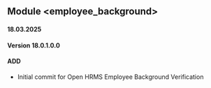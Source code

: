 ## Module <employee_background>
#### 18.03.2025
#### Version 18.0.1.0.0
#### ADD
- Initial commit for Open HRMS Employee Background Verification

